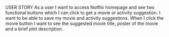 USER STORY
As a user I want to access Notflix homepage and see two functional buttons which I can click to get a movie or activity suggestion. I want to be able to save my movie and activity suggestions. When I click the movie button I want to see the suggested movie title, poster of the movie and a brief plot description.